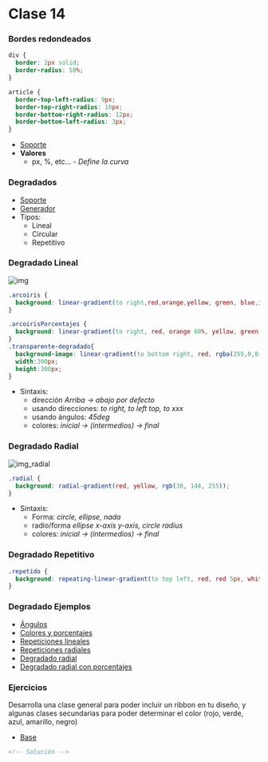 # Clase 14

### Bordes redondeados
```css
div {
  border: 2px solid;
  border-radius: 50%;
}

article {
  border-top-left-radius: 9px;
  border-top-right-radius: 10px;
  border-bottom-right-radius: 12px;
  border-bottom-left-radius: 3px;
}
```
- [Soporte](http://caniuse.com/#feat=border-radius)
- **Valores**
    - px, %, etc...	- *Define la curva*


### Degradados
- [Soporte](http://caniuse.com/#feat=css-gradients)
- [Generador](http://www.cssmatic.com/es/gradient-generator)
- Tipos:
  - Lineal
  - Circular
  - Repetitivo

### Degradado Lineal
![img](https://developer.mozilla.org/files/3537/linear-gradient.png)
```css
.arcoiris { 
  background: linear-gradient(to right,red,orange,yellow, green, blue,indigo,violet); 
}

.arcoirisPorcentajes { 
  background: linear-gradient(to right, red, orange 60%, yellow, green, blue 75%, indigo, violet); 
}
.transparente-degradado{
  background-image: linear-gradient(to bottom right, red, rgba(255,0,0,0));
  width:300px;
  height:300px;
}
```
- Sintaxis:
  -  dirección *Arriba -> abajo por defecto*
    - usando direcciones: *to right, to left top, to xxx*
    - usando ángulos: *45deg*
    - colores: *inicial -> (intermedios) -> final*


### Degradado Radial
![img_radial](https://developer.mozilla.org/files/3795/radial%20gradient.png)
```css
.radial {
  background: radial-gradient(red, yellow, rgb(30, 144, 255));
}
```
- Sintaxis:
  - Forma: *circle, ellipse, nada*
  - radio/forma *ellipse x-axis y-axis, circle radius*
  - colores: *inicial -> (intermedios) -> final*

### Degradado Repetitivo
```css
.repetido {
  background: repeating-linear-gradient(to top left, red, red 5px, white 5px, white 10px);
}
```

### Degradado Ejemplos
- [Ángulos](http://www.w3schools.com/css/tryit.asp?filename=trycss3_gradient-linear_angles)
- [Colores y porcentajes](http://www.w3schools.com/css/tryit.asp?filename=trycss3_gradient-linear_cs)
- [Repeticiones lineales](http://www.w3schools.com/css/tryit.asp?filename=trycss3_gradient-linear_repeating)
- [Repeticiones radiales](http://www.w3schools.com/css/tryit.asp?filename=trycss3_gradient-radial_repeating)
- [Degradado radial](http://www.w3schools.com/css/tryit.asp?filename=trycss3_gradient-radial_shape)
- [Degradado radial con porcentajes](http://www.w3schools.com/css/tryit.asp?filename=trycss3_gradient-radial2)


### Ejercicios

Desarrolla una clase general para poder incluir un ribbon en tu diseño, y algunas clases secundarias para poder determinar el color (rojo, verde, azul, amarillo, negro) 

- [Base](http://codepen.io/ulisesgascon/pen/02b04db29746a656c5f2ae077008b9b8/)

```html
<!-- Solución -->
```